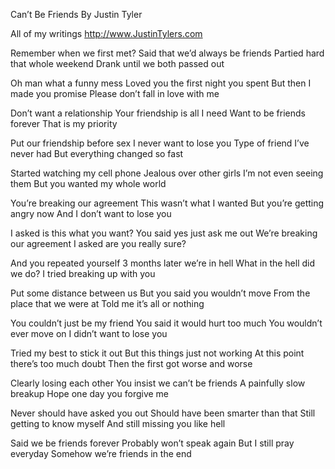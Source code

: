 Can’t Be Friends 
By Justin Tyler

All of my writings
http://www.JustinTylers.com

Remember when we first met? 
Said that we’d always be friends
Partied hard that whole weekend 
Drank until we both passed out

Oh man what a funny mess 
Loved you the first night you spent 
But then I made you promise 
Please don’t fall in love with me 

Don’t want a relationship 
Your friendship is all I need 
Want to be friends forever 
That is my priority 

Put our friendship before sex 
I never want to lose you 
Type of friend I’ve never had 
But everything changed so fast 

Started watching my cell phone 
Jealous over other girls 
I’m not even seeing them 
But you wanted my whole world 

You’re breaking our agreement 
This wasn’t what I wanted 
But you’re getting angry now 
And I don’t want to lose you 

I asked is this what you want?
You said yes just ask me out 
We’re breaking our agreement 
I asked are you really sure? 

And you repeated yourself 
3 months later we’re in hell 
What in the hell did we do? 
I tried breaking up with you 

Put some distance between us 
But you said you wouldn’t move 
From the place that we were at 
Told me it’s all or nothing 

You couldn’t just be my friend 
You said it would hurt too much 
You wouldn’t ever move on 
I didn’t want to lose you 

Tried my best to stick it out 
But this things just not working 
At this point there’s too much doubt 
Then the first got worse and worse 

Clearly losing each other 
You insist we can’t be friends 
A painfully slow breakup 
Hope one day you forgive me 

Never should have asked you out 
Should have been smarter than that 
Still getting to know myself 
And still missing you like hell 

Said we be friends forever 
Probably won’t speak again 
But I still pray everyday 
Somehow we’re friends in the end 
